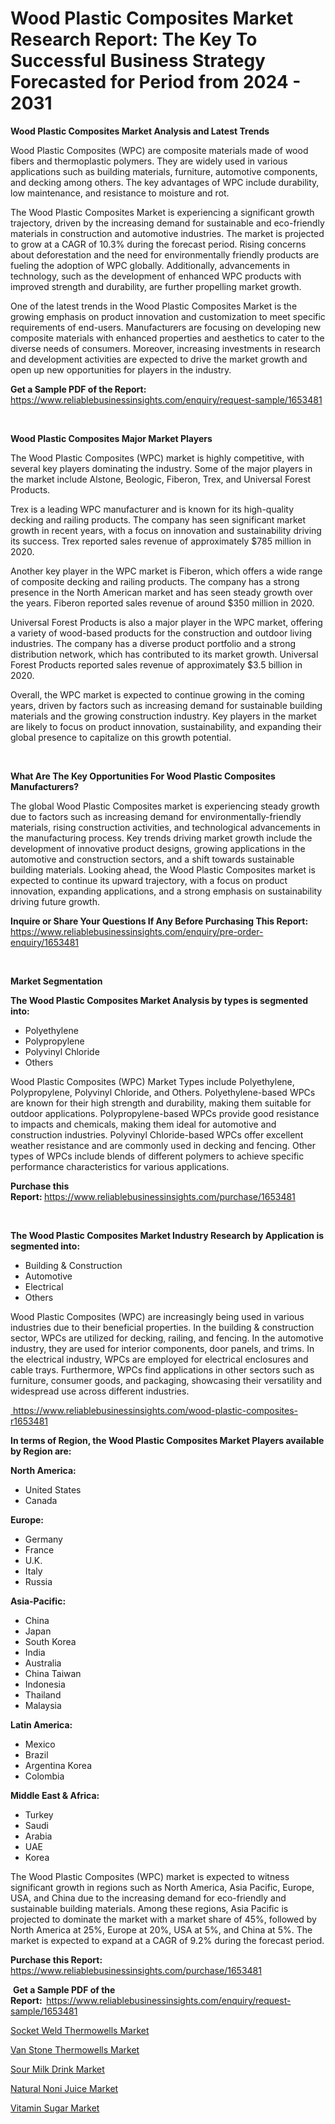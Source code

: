 <p><h1>Wood Plastic Composites Market Research Report: The Key To Successful Business Strategy Forecasted for Period from 2024 - 2031</h1></p><p><strong>Wood Plastic Composites Market Analysis and Latest Trends</strong></p>
<p><p>Wood Plastic Composites (WPC) are composite materials made of wood fibers and thermoplastic polymers. They are widely used in various applications such as building materials, furniture, automotive components, and decking among others. The key advantages of WPC include durability, low maintenance, and resistance to moisture and rot.</p><p>The Wood Plastic Composites Market is experiencing a significant growth trajectory, driven by the increasing demand for sustainable and eco-friendly materials in construction and automotive industries. The market is projected to grow at a CAGR of 10.3% during the forecast period. Rising concerns about deforestation and the need for environmentally friendly products are fueling the adoption of WPC globally. Additionally, advancements in technology, such as the development of enhanced WPC products with improved strength and durability, are further propelling market growth.</p><p>One of the latest trends in the Wood Plastic Composites Market is the growing emphasis on product innovation and customization to meet specific requirements of end-users. Manufacturers are focusing on developing new composite materials with enhanced properties and aesthetics to cater to the diverse needs of consumers. Moreover, increasing investments in research and development activities are expected to drive the market growth and open up new opportunities for players in the industry.</p></p>
<p><strong>Get a Sample PDF of the Report:&nbsp;</strong> <a href="https://www.reliablebusinessinsights.com/enquiry/request-sample/1653481">https://www.reliablebusinessinsights.com/enquiry/request-sample/1653481</a></p>
<p>&nbsp;</p>
<p><strong>Wood Plastic Composites Major Market Players</strong></p>
<p><p>The Wood Plastic Composites (WPC) market is highly competitive, with several key players dominating the industry. Some of the major players in the market include Alstone, Beologic, Fiberon, Trex, and Universal Forest Products. </p><p>Trex is a leading WPC manufacturer and is known for its high-quality decking and railing products. The company has seen significant market growth in recent years, with a focus on innovation and sustainability driving its success. Trex reported sales revenue of approximately $785 million in 2020. </p><p>Another key player in the WPC market is Fiberon, which offers a wide range of composite decking and railing products. The company has a strong presence in the North American market and has seen steady growth over the years. Fiberon reported sales revenue of around $350 million in 2020. </p><p>Universal Forest Products is also a major player in the WPC market, offering a variety of wood-based products for the construction and outdoor living industries. The company has a diverse product portfolio and a strong distribution network, which has contributed to its market growth. Universal Forest Products reported sales revenue of approximately $3.5 billion in 2020. </p><p>Overall, the WPC market is expected to continue growing in the coming years, driven by factors such as increasing demand for sustainable building materials and the growing construction industry. Key players in the market are likely to focus on product innovation, sustainability, and expanding their global presence to capitalize on this growth potential.</p></p>
<p>&nbsp;</p>
<p><strong>What Are The Key Opportunities For Wood Plastic Composites Manufacturers?</strong></p>
<p><p>The global Wood Plastic Composites market is experiencing steady growth due to factors such as increasing demand for environmentally-friendly materials, rising construction activities, and technological advancements in the manufacturing process. Key trends driving market growth include the development of innovative product designs, growing applications in the automotive and construction sectors, and a shift towards sustainable building materials. Looking ahead, the Wood Plastic Composites market is expected to continue its upward trajectory, with a focus on product innovation, expanding applications, and a strong emphasis on sustainability driving future growth.</p></p>
<p><strong>Inquire or Share Your Questions If Any Before Purchasing This Report:</strong> <a href="https://www.reliablebusinessinsights.com/enquiry/pre-order-enquiry/1653481">https://www.reliablebusinessinsights.com/enquiry/pre-order-enquiry/1653481</a></p>
<p>&nbsp;</p>
<p><strong>Market Segmentation</strong></p>
<p><strong>The Wood Plastic Composites Market Analysis by types is segmented into:</strong></p>
<p><ul><li>Polyethylene</li><li>Polypropylene</li><li>Polyvinyl Chloride</li><li>Others</li></ul></p>
<p><p>Wood Plastic Composites (WPC) Market Types include Polyethylene, Polypropylene, Polyvinyl Chloride, and Others. Polyethylene-based WPCs are known for their high strength and durability, making them suitable for outdoor applications. Polypropylene-based WPCs provide good resistance to impacts and chemicals, making them ideal for automotive and construction industries. Polyvinyl Chloride-based WPCs offer excellent weather resistance and are commonly used in decking and fencing. Other types of WPCs include blends of different polymers to achieve specific performance characteristics for various applications.</p></p>
<p><strong>Purchase this Report:&nbsp;</strong><a href="https://www.reliablebusinessinsights.com/purchase/1653481">https://www.reliablebusinessinsights.com/purchase/1653481</a></p>
<p>&nbsp;</p>
<p><strong>The Wood Plastic Composites Market Industry Research by Application is segmented into:</strong></p>
<p><ul><li>Building & Construction</li><li>Automotive</li><li>Electrical</li><li>Others</li></ul></p>
<p><p>Wood Plastic Composites (WPC) are increasingly being used in various industries due to their beneficial properties. In the building & construction sector, WPCs are utilized for decking, railing, and fencing. In the automotive industry, they are used for interior components, door panels, and trims. In the electrical industry, WPCs are employed for electrical enclosures and cable trays. Furthermore, WPCs find applications in other sectors such as furniture, consumer goods, and packaging, showcasing their versatility and widespread use across different industries.</p></p>
<p><a href="https://www.reliablebusinessinsights.com/wood-plastic-composites-r1653481">&nbsp;https://www.reliablebusinessinsights.com/wood-plastic-composites-r1653481</a></p>
<p><strong>In terms of Region, the Wood Plastic Composites Market Players available by Region are:</strong></p>
<p>
    <p> <strong> North America: </strong>
        <ul>
            <li>United States</li>
            <li>Canada</li>
        </ul>
        </p> 
    <p> <strong> Europe: </strong>
        <ul>
            <li>Germany</li>
            <li>France</li>
            <li>U.K.</li>
            <li>Italy</li>
            <li>Russia</li>
        </ul>
        </p> 
    <p> <strong> Asia-Pacific: </strong>
        <ul>
            <li>China</li>
            <li>Japan</li>
            <li>South Korea</li>
            <li>India</li>
            <li>Australia</li>
            <li>China Taiwan</li>
            <li>Indonesia</li>
            <li>Thailand</li>
            <li>Malaysia</li>
        </ul>
        </p> 
    <p> <strong> Latin America: </strong>
        <ul>
            <li>Mexico</li>
            <li>Brazil</li>
            <li>Argentina Korea</li>
            <li>Colombia</li>
        </ul>
        </p> 
    <p> <strong> Middle East & Africa: </strong>
        <ul>
            <li>Turkey</li>
            <li>Saudi</li>
            <li>Arabia</li>
            <li>UAE</li>
            <li>Korea</li>
        </ul>
    </p>
    </p>
<p><p>The Wood Plastic Composites (WPC) market is expected to witness significant growth in regions such as North America, Asia Pacific, Europe, USA, and China due to the increasing demand for eco-friendly and sustainable building materials. Among these regions, Asia Pacific is projected to dominate the market with a market share of 45%, followed by North America at 25%, Europe at 20%, USA at 5%, and China at 5%. The market is expected to expand at a CAGR of 9.2% during the forecast period.</p></p>
<p><strong>Purchase this Report: </strong><a href="https://www.reliablebusinessinsights.com/purchase/1653481">https://www.reliablebusinessinsights.com/purchase/1653481</a></p>
<p>&nbsp;<strong>Get a Sample PDF of the Report:&nbsp;&nbsp;</strong><a href="https://www.reliablebusinessinsights.com/enquiry/request-sample/1653481">https://www.reliablebusinessinsights.com/enquiry/request-sample/1653481</a></p>
<p><strong></strong></p>
<p><p><a href="https://github.com/VincentButlerjXXf/Market-Research-Report-List-1/blob/main/socket-weld-thermowells-market.md">Socket Weld Thermowells Market</a></p><p><a href="https://github.com/BurtonGALEN/Market-Research-Report-List-1/blob/main/van-stone-thermowells-market.md">Van Stone Thermowells Market</a></p><p><a href="https://medium.com/@shawnsmithv6981/analyzing-sour-milk-drink-market-dynamics-and-growth-drivers-and-forecasted-for-period-from-2024-to-f15cc9057559">Sour Milk Drink Market</a></p><p><a href="https://medium.com/@stephaniewynterk14/future-trends-in-global-natural-noni-juice-market-market-insights-and-analysis-from-2024-to-2031-cb2c2bf0f9cc">Natural Noni Juice Market</a></p><p><a href="https://medium.com/@clarenceuvalis67867/vitamin-sugar-market-trends-and-analysis-opportunities-and-challenges-for-future-growth-2024-516bb29516fb">Vitamin Sugar Market</a></p></p>